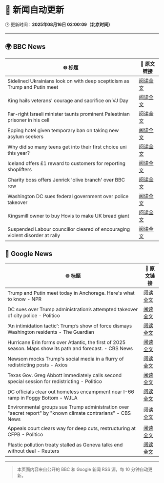 # 🧠 新闻自动更新

🕒 更新时间：**2025年08月16日 02:00:09（北京时间）**

---

## 🌍 BBC News

| 🌐 标题 | 🔗 原文链接 |
|--------|-------------|
| Sidelined Ukrainians look on with deep scepticism as Trump and Putin meet | [阅读全文](https://www.bbc.com/news/articles/cm21l237pkpo?at_medium=RSS&at_campaign=rss) |
| King hails veterans' courage and sacrifice on VJ Day | [阅读全文](https://www.bbc.com/news/articles/c5y0lnzpqjgo?at_medium=RSS&at_campaign=rss) |
| Far-right Israeli minister taunts prominent Palestinian prisoner in his cell | [阅读全文](https://www.bbc.com/news/articles/cqxg3xg8xyyo?at_medium=RSS&at_campaign=rss) |
| Epping hotel given temporary ban on taking new asylum seekers | [阅读全文](https://www.bbc.com/news/articles/cp8z537ngvno?at_medium=RSS&at_campaign=rss) |
| Why did so many teens get into their first choice uni this year? | [阅读全文](https://www.bbc.com/news/articles/c62n9ygdqeno?at_medium=RSS&at_campaign=rss) |
| Iceland offers £1 reward to customers for reporting shoplifters | [阅读全文](https://www.bbc.com/news/articles/c707rzen2zvo?at_medium=RSS&at_campaign=rss) |
| Charity boss offers Jenrick 'olive branch' over BBC row | [阅读全文](https://www.bbc.com/news/articles/cwyex93wnd3o?at_medium=RSS&at_campaign=rss) |
| Washington DC sues federal government over police takeover | [阅读全文](https://www.bbc.com/news/articles/c2018769n1yo?at_medium=RSS&at_campaign=rss) |
| Kingsmill owner to buy Hovis to make UK bread giant | [阅读全文](https://www.bbc.com/news/articles/c4gm3g2ljz1o?at_medium=RSS&at_campaign=rss) |
| Suspended Labour councillor cleared of encouraging violent disorder at rally | [阅读全文](https://www.bbc.com/news/articles/cjeykklwn7vo?at_medium=RSS&at_campaign=rss) |

## 📰 Google News

| 🌐 标题 | 🔗 原文链接 |
|--------|-------------|
| Trump and Putin meet today in Anchorage. Here's what to know - NPR | [阅读全文](https://news.google.com/rss/articles/CBMihAFBVV95cUxNQlFqOVJIb3gtYXVtZUIxNGdkZ0lMMUpwUEN5b3FNN0J3MHhoT0lpaEVsS3BrNlljNjZGeEY5LVN2TW5vLVJJMllUZ0JSVEkwMFloaGtpWmZNa2JYRkJjeUgyMkQ1dzJEN0hCRzdxZ0RXdlluQlNrQlREZHRNMTZtSUNRT1I?oc=5) |
| DC sues over Trump administration’s attempted takeover of city police - Politico | [阅读全文](https://news.google.com/rss/articles/CBMifkFVX3lxTFBCYTBpR3U2WTVvOTZRamVhblVaMVgzX2c4VFBhV0F5VmEwTXVzR2FRVmNlTDR3UzJWdFR5WkhjQnphU3gyQWljcENVcFhiTjFScFRMN2R0VXMxU000RHhMX1lRUDRsZUY2bmpfTjFqNExvYThmUnZuQ2FkT3RhQQ?oc=5) |
| ‘An intimidation tactic’: Trump’s show of force dismays Washington residents - The Guardian | [阅读全文](https://news.google.com/rss/articles/CBMiiwFBVV95cUxPZF9GLTVaSklobnMwVFc5OFNnNDZpQTRkNU9ic1VYS2VKYzh1elhRTWxWdV9zRWNjbFRtUzJPdkk3c3lVS2NCdGJ3MHRWdjl3SzhNSy12eWNsUzltNlRYR25VUmlKM2hQcDRkQjVDM252cnd1dlFlLTd2Tk1BSXFXalI5Q2NyY3dhOUJN?oc=5) |
| Hurricane Erin forms over Atlantic, the first of 2025 season. Maps show its path and forecast. - CBS News | [阅读全文](https://news.google.com/rss/articles/CBMiZkFVX3lxTE5yN3RTRHRvZlNFVGNvOTBOcjBqU2c2THdBbkpwdzFuUDJiMmZwT3M2U2ZuMzN6LU13cHJhMDFPYjJCMnItZ1RjdFZLUFhha2xBcjF2WEhSRzlJU0UwY3ZRTktMZ2xyd9IBa0FVX3lxTFBVb2xDOVZURkZKQkE4d2llblF6QXFSaGFBaDQtb1VfWDBrSURoRzFyS0hMMzVoT2pTdDZwVXQ3b05Tc0xnNWpSUDZCdG1yMDRuNE5jTWhGMW1ieGpqbmVkRWdOVm40cGxRLXp3?oc=5) |
| Newsom mocks Trump's social media in a flurry of redistricting posts - Axios | [阅读全文](https://news.google.com/rss/articles/CBMifEFVX3lxTFAwR1dCZ1JWeFl0N2V1NTNGSmtzeEJ1VjREaEJkbGptcDJMZkpHbTBndHlnSlkzWVIzVEQyX3NFamdjX0ZVd3BfZExZbEdZR1J5dmVBOVF3WFA2a3ZnNXl5QUYyeEk5Qy1ZSGRuS2dPR0d1ckRhS1ltNXV0amw?oc=5) |
| Texas Gov. Greg Abbott immediately calls second special session for redistricting - Politico | [阅读全文](https://news.google.com/rss/articles/CBMioAFBVV95cUxObE5KZXFWV1pxVkhya0l1UEt5akN1aTZpNWlqTkpRaHVzV25sWWJJQTFtZ0ZMX0VPYW05NTFqQlJpcktTd2FVX1JKWG56MmtjeDBJTE1vUHVsdFB5TDNyN01UWVIwNEFjejIzYjdYU01Rby1mTWM5UmlCTUFGV3Nkdm5DOU9MR0RYZmhTalRWN05kaWhRQkEwbUQ3emxXWW1C?oc=5) |
| DC officials clear out homeless encampment near I-66 ramp in Foggy Bottom - WJLA | [阅读全文](https://news.google.com/rss/articles/CBMiwgJBVV95cUxNZ1Rsc3JFeGxwOE1IaDNsbDZ4UDUxOWgyZElMZUduNHoyTWhiTUZVQ0RYM3Q2VUNHcFVESjMxcE9yTHFGZmlpQ3diSlVveU9aLWtMem5tRUN4LWRFOHZZSF9nMC1YRVc2SlhMZ01MaVhNUnIwYkoyZnYya1huUEx0VWhqcnhsX3Q2MUJWX1JMb3NRRmhqQU83NG5BTTRJelc1YUhuYTF0Vkl0cExfSUdINjRhWnFvaXd4NS04Sy16V0NEenVLMkxaWTEtOWxyQXl6N1g1SE0yUWxYY3RLcVVvNjYxaC1kSnk0M3hXOGx0TjhLOHp0b1NjQWtZM0g4b1NQaEdneVlBR1Z5dmtIcU5MR3E4Nk9FN0txWHR1eFJLMzVzcHE1OUF4YThjR0k4MGR2QWF6VEIxX0E0VkVYVWFjcmF3?oc=5) |
| Environmental groups sue Trump administration over "secret report" by "known climate contrarians" - CBS News | [阅读全文](https://news.google.com/rss/articles/CBMifkFVX3lxTFBoanFZbFB5Z0FNdXpSTkVUcVFYZmMybllKbVNPQkptR2pwQ05oR3hBcDE0Ym05X0ZaUzNDU1hRcVVLYkIyb2xURTZSTWpjdi0yWUk2MkctdUw2UmZPU2hhMXVZZzU3a3h4VkxlcHFjSklLY0kxZGl3amdDbmJFd9IBgwFBVV95cUxPamhzN0w3bHQ1Q0dlU2RVQmdIUC1OZUQ0UXItdHVCRFlPQkNEZmkyNFVTYm96ZWVhVFJfZE1sNmVtU05oTE9NTEItN2I2ZElzN1JDdE1iVWhEU3ZlQXc4OXRIZG1ONnVpeTlXU09xZHBTR21INlkzeDhCWmkwaUdRb2lsUQ?oc=5) |
| Appeals court clears way for deep cuts, restructuring at CFPB - Politico | [阅读全文](https://news.google.com/rss/articles/CBMimAFBVV95cUxOSFhxR1djc2FaTW1MUXdqRW0zRjZtUWZQb1pRMTQ2QVZmaGNwd0ZBR3c2UTBoMFoyc0laM3ZCUHNuelRZUlI4dXVsUVF4WnpIc0Q4cTl3ZmlhRGxPdzhqbmpRUE5DSkFDUlVuS1hQLS11VVNCR1pXbHRkRnhieWdNcHN3REx1UjZHM0lkVjFVUHZrSERPM25lNw?oc=5) |
| Plastic pollution treaty stalled as Geneva talks end without deal - Reuters | [阅读全文](https://news.google.com/rss/articles/CBMixwFBVV95cUxPcXJSMFJlWjdzSlROcDF4WXp3VnBmY1Y2bjdONTlIWFl2NVlQUk9xYTRuWFR0TklxektEc1lZcU9mWTh4YTAyUGgtUVBpTzZXVXBHSDFyVXUwcDV2LTRhazVCR29Va3hmei1TZGRMNnBYT28xb21XM0tUYXhoeHFxOXBNUEJzQ0pleDd5ZlpWNnkzM0tQazYtVzBIdjdtRkxaTE1HMFliVVhQdTVLVUNiSXlPS3ZCM1FOeXNPcGlfYmpValNxSVdN?oc=5) |

---
> 本页面内容来自公开的 BBC 和 Google 新闻 RSS 源，每 10 分钟自动更新。